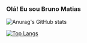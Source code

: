 ### Olá! Eu sou Bruno Matias

![Anurag's GitHub stats](https://github-readme-stats.vercel.app/api?username=brunojosematias&show_icons=true&theme=tokyonight)

[![Top Langs](https://github-readme-stats.vercel.app/api/top-langs/?username=brunojosematias&hide_progress=false&theme=tokyonight)](https://github.com/anuraghazra/github-readme-stats)
